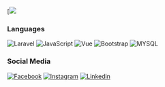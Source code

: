 [![](https://media.giphy.com/media/iIqmM5tTjmpOB9mpbn/giphy.gif)<!-- If you want the template for my gif, email me! -->

### Languages
![Laravel](https://img.shields.io/badge/-Laravel-000?&logo=Laravel)
![JavaScript](https://img.shields.io/badge/-JavaScript-000?&logo=JavaScript)
![Vue](https://img.shields.io/badge/-Vue.js-000?&logo=Vue.js)
![Bootstrap](https://img.shields.io/badge/-Bootstrap-000?&logo=Bootstrap)
![MYSQL](https://img.shields.io/badge/-SQL-000?&logo=MySQL)

### Social Media
<a href="https://www.facebook.com/galih.sendeirly">![Facebook](https://img.shields.io/badge/-Facebook-000?&logo=Facebook)</a>
<a href="https://www.instagram.com/galihrf">![Instagram](https://img.shields.io/badge/-Facebook-000?&logo=Instagram)</a>
<a href="https://www.instagram.com/galihrf">![Linkedin](https://img.shields.io/badge/-Facebook-000?&logo=Linkedin)</a>

